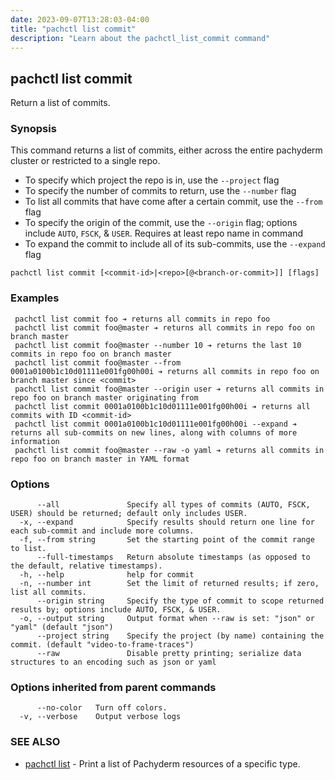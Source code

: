 ```yaml
---
date: 2023-09-07T13:28:03-04:00
title: "pachctl list commit"
description: "Learn about the pachctl_list_commit command"
---
```


## pachctl list commit

Return a list of commits.

### Synopsis

This command returns a list of commits, either across the entire pachyderm cluster or restricted to a single repo. 

- To specify which project the repo is in, use the `--project` flag 
- To specify the number of commits to return, use the `--number` flag 
- To list all commits that have come after a certain commit, use the `--from` flag 
- To specify the origin of the commit, use the `--origin` flag; options include `AUTO`, `FSCK`, & `USER`. Requires at least repo name in command 
- To expand the commit to include all of its sub-commits, use the `--expand` flag 


```
pachctl list commit [<commit-id>|<repo>[@<branch-or-commit>]] [flags]
```

### Examples

```
 pachctl list commit foo ➔ returns all commits in repo foo 
 pachctl list commit foo@master ➔ returns all commits in repo foo on branch master 
 pachctl list commit foo@master --number 10 ➔ returns the last 10 commits in repo foo on branch master 
 pachctl list commit foo@master --from 0001a0100b1c10d01111e001fg00h00i ➔ returns all commits in repo foo on branch master since <commit> 
 pachctl list commit foo@master --origin user ➔ returns all commits in repo foo on branch master originating from 
 pachctl list commit 0001a0100b1c10d01111e001fg00h00i ➔ returns all commits with ID <commit-id> 
 pachctl list commit 0001a0100b1c10d01111e001fg00h00i --expand ➔ returns all sub-commits on new lines, along with columns of more information 
 pachctl list commit foo@master --raw -o yaml ➔ returns all commits in repo foo on branch master in YAML format 

```

### Options

```
      --all               Specify all types of commits (AUTO, FSCK, USER) should be returned; default only includes USER.
  -x, --expand            Specify results should return one line for each sub-commit and include more columns.
  -f, --from string       Set the starting point of the commit range to list.
      --full-timestamps   Return absolute timestamps (as opposed to the default, relative timestamps).
  -h, --help              help for commit
  -n, --number int        Set the limit of returned results; if zero, list all commits.
      --origin string     Specify the type of commit to scope returned results by; options include AUTO, FSCK, & USER.
  -o, --output string     Output format when --raw is set: "json" or "yaml" (default "json")
      --project string    Specify the project (by name) containing the commit. (default "video-to-frame-traces")
      --raw               Disable pretty printing; serialize data structures to an encoding such as json or yaml
```

### Options inherited from parent commands

```
      --no-color   Turn off colors.
  -v, --verbose    Output verbose logs
```

### SEE ALSO

* [pachctl list](../pachctl_list)	 - Print a list of Pachyderm resources of a specific type.

